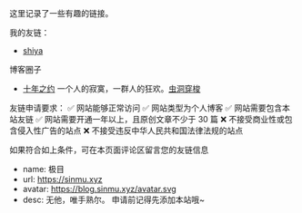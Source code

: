 这里记录了一些有趣的链接。

我的友链：
- [shiya](https://blog.shiya.me)

博客圈子
- [十年之约](https://www.foreverblog.cn/) 一个人的寂寞，一群人的狂欢。[虫洞穿梭](https://www.foreverblog.cn/go.html)

友链申请要求：
✅ 网站能够正常访问
✅ 网站类型为个人博客
✅ 网站需要包含本站友链
✅ 网站需要开通一年以上，且原创文章不少于 30 篇
❌ 不接受商业性或包含侵入性广告的站点
❌ 不接受违反中华人民共和国法律法规的站点

如果符合如上条件，可在本页面评论区留言您的友链信息

- name: 极目
- url: https://sinmu.xyz
- avatar: https://blog.sinmu.xyz/avatar.svg
- desc: 无他，唯手熟尔。
申请前记得先添加本站哦~